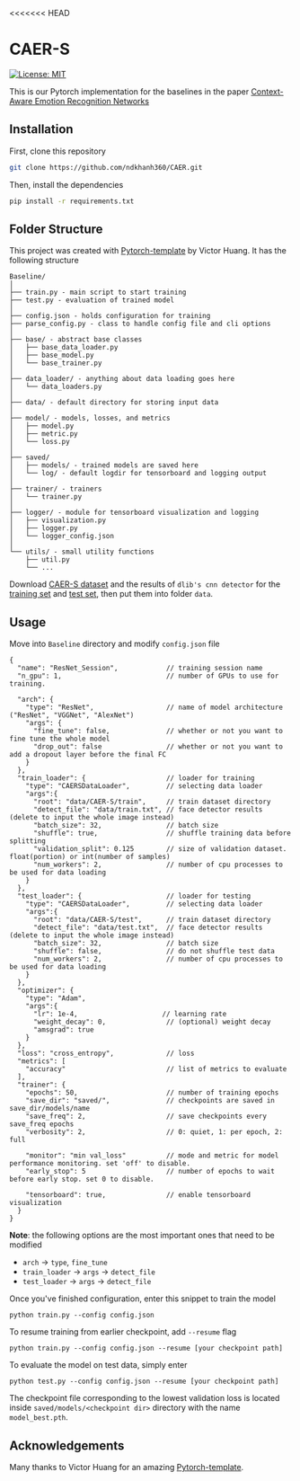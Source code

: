 <<<<<<< HEAD
# CAER-S
 [![License: MIT](https://img.shields.io/badge/License-MIT-red.svg)](https://opensource.org/licenses/MIT)
 
 This is our Pytorch implementation for the baselines in the paper [Context-Aware Emotion Recognition Networks](https://caer-dataset.github.io/file/JiyoungLee_iccv2019_CAER-Net.pdf)

## Installation
First, clone this repository
```bash
git clone https://github.com/ndkhanh360/CAER.git
```
Then, install the dependencies
```bash
pip install -r requirements.txt
```
## Folder Structure
This project was created with [Pytorch-template](https://github.com/victoresque/pytorch-template) by Victor Huang. It has the following structure
  ```
  Baseline/
  │
  ├── train.py - main script to start training
  ├── test.py - evaluation of trained model
  │
  ├── config.json - holds configuration for training
  ├── parse_config.py - class to handle config file and cli options
  │
  ├── base/ - abstract base classes
  │   ├── base_data_loader.py
  │   ├── base_model.py
  │   └── base_trainer.py
  │
  ├── data_loader/ - anything about data loading goes here
  │   └── data_loaders.py
  │
  ├── data/ - default directory for storing input data
  │
  ├── model/ - models, losses, and metrics
  │   ├── model.py
  │   ├── metric.py
  │   └── loss.py
  │
  ├── saved/
  │   ├── models/ - trained models are saved here
  │   └── log/ - default logdir for tensorboard and logging output
  │
  ├── trainer/ - trainers
  │   └── trainer.py
  │
  ├── logger/ - module for tensorboard visualization and logging
  │   ├── visualization.py
  │   ├── logger.py
  │   └── logger_config.json
  │  
  └── utils/ - small utility functions
      ├── util.py
      └── ...
  ```
Download [CAER-S dataset](https://caer-dataset.github.io/download.html) and the results of `dlib's cnn detector` for the [training set](https://drive.google.com/file/d/1CKRAnXeGtqoGm77jjJdFhTHUuH12mo3s/view?usp=sharing) and [test set](https://drive.google.com/file/d/16HGNxB_rsOqp1dNeYhpQ3SY8oOURpszC/view?usp=sharing), then put them into folder `data`.

## Usage 
Move into `Baseline` directory and modify `config.json` file
```
{
  "name": "ResNet_Session",            // training session name
  "n_gpu": 1,                          // number of GPUs to use for training.
  
  "arch": {
    "type": "ResNet",                  // name of model architecture ("ResNet", "VGGNet", "AlexNet")
    "args": {
      "fine_tune": false,              // whether or not you want to fine tune the whole model
      "drop_out": false                // whether or not you want to add a dropout layer before the final FC
    }                
  },
  "train_loader": {                    // loader for training 
    "type": "CAERSDataLoader",         // selecting data loader
    "args":{
      "root": "data/CAER-S/train",     // train dataset directory
      "detect_file": "data/train.txt", // face detector results (delete to input the whole image instead)
      "batch_size": 32,                // batch size
      "shuffle": true,                 // shuffle training data before splitting
      "validation_split": 0.125        // size of validation dataset. float(portion) or int(number of samples)
      "num_workers": 2,                // number of cpu processes to be used for data loading
    }
  },
  "test_loader": {                     // loader for testing 
    "type": "CAERSDataLoader",         // selecting data loader
    "args":{
      "root": "data/CAER-S/test",      // train dataset directory
      "detect_file": "data/test.txt",  // face detector results (delete to input the whole image instead)
      "batch_size": 32,                // batch size
      "shuffle": false,                // do not shuffle test data
      "num_workers": 2,                // number of cpu processes to be used for data loading
    }
  },
  "optimizer": {
    "type": "Adam",
    "args":{
      "lr": 1e-4,                     // learning rate
      "weight_decay": 0,               // (optional) weight decay
      "amsgrad": true
    }
  },
  "loss": "cross_entropy",             // loss
  "metrics": [
    "accuracy"                         // list of metrics to evaluate
  ],                         
  "trainer": {
    "epochs": 50,                      // number of training epochs
    "save_dir": "saved/",              // checkpoints are saved in save_dir/models/name
    "save_freq": 2,                    // save checkpoints every save_freq epochs
    "verbosity": 2,                    // 0: quiet, 1: per epoch, 2: full
  
    "monitor": "min val_loss"          // mode and metric for model performance monitoring. set 'off' to disable.
    "early_stop": 5	                   // number of epochs to wait before early stop. set 0 to disable.
  
    "tensorboard": true,               // enable tensorboard visualization
  }
}
```
**Note**: the following options are the most important ones that need to be modified
* `arch` -> `type`, `fine_tune`
* `train_loader` -> `args` -> `detect_file`
* `test_loader` -> `args` -> `detect_file`

Once you've finished configuration, enter this snippet to train the model
```
python train.py --config config.json
```
To resume training from earlier checkpoint, add `--resume` flag
```
python train.py --config config.json --resume [your checkpoint path]
```
To evaluate the model on test data, simply enter
```
python test.py --config config.json --resume [your checkpoint path]
```
The checkpoint file corresponding to the lowest validation loss is located inside `saved/models/<checkpoint dir>` directory with the name `model_best.pth`. 

## Acknowledgements
Many thanks to Victor Huang for an amazing [Pytorch-template](https://github.com/victoresque/pytorch-template).